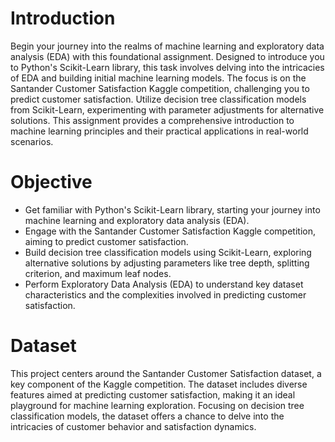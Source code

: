 # Introduction
Begin your journey into the realms of machine learning and exploratory data analysis (EDA) with this foundational assignment. Designed to introduce you to Python's Scikit-Learn library, this task involves delving into the intricacies of EDA and building initial machine learning models. The focus is on the Santander Customer Satisfaction Kaggle competition, challenging you to predict customer satisfaction. Utilize decision tree classification models from Scikit-Learn, experimenting with parameter adjustments for alternative solutions. This assignment provides a comprehensive introduction to machine learning principles and their practical applications in real-world scenarios.

# Objective
* Get familiar with Python's Scikit-Learn library, starting your journey into machine learning and exploratory data analysis (EDA).
* Engage with the Santander Customer Satisfaction Kaggle competition, aiming to predict customer satisfaction.
* Build decision tree classification models using Scikit-Learn, exploring alternative solutions by adjusting parameters like tree depth, splitting criterion, and maximum leaf nodes.
* Perform Exploratory Data Analysis (EDA) to understand key dataset characteristics and the complexities involved in predicting customer satisfaction.

# Dataset
This project centers around the Santander Customer Satisfaction dataset, a key component of the Kaggle competition. The dataset includes diverse features aimed at predicting customer satisfaction, making it an ideal playground for machine learning exploration. Focusing on decision tree classification models, the dataset offers a chance to delve into the intricacies of customer behavior and satisfaction dynamics.
